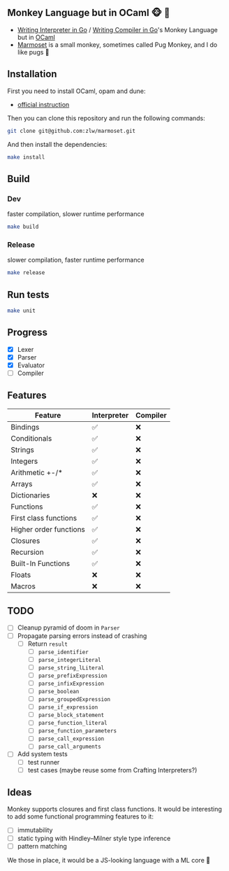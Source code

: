 ## Monkey Language but in OCaml 🐵 🐫
* [Writing Interpreter in Go](https://interpreterbook.com/) / [Writing Compiler in Go](https://compilerbook.com/)'s Monkey Language but in [OCaml](https://ocaml.org/)
* [Marmoset](https://en.wikipedia.org/wiki/Marmoset) is a small monkey, sometimes called Pug Monkey, and I do like pugs 🙈

## Installation

First you need to install OCaml, opam and dune:
* [official instruction](https://ocaml.org/docs/installing-ocaml)

Then you can clone this repository and run the following commands:

```sh
git clone git@github.com:zlw/marmoset.git
```

And then install the dependencies:
```sh
make install
```

## Build

### Dev
faster compilation, slower runtime performance
```sh
make build
```

### Release
slower compilation, faster runtime performance
```sh
make release
```

## Run tests

```sh
make unit
```

## Progress

- [x] Lexer
- [x] Parser
- [x] Evaluator
- [ ] Compiler

## Features

| Feature                | Interpreter | Compiler |
|------------------------|-------------|----------|
| Bindings               | ✅          | ❌       |
| Conditionals           | ✅          | ❌       |
| Strings                | ✅          | ❌       |
| Integers               | ✅          | ❌       |
| Arithmetic +-/*        | ✅          | ❌       |
| Arrays                 | ✅          | ❌       |
| Dictionaries           | ❌          | ❌       |
| Functions              | ✅          | ❌       |
| First class functions  | ✅          | ❌       |
| Higher order functions | ✅          | ❌       |
| Closures               | ✅          | ❌       |
| Recursion              | ✅          | ❌       |
| Built-In Functions     | ✅          | ❌       |
| Floats                 | ❌          | ❌       |
| Macros                 | ❌          | ❌       |

## TODO

- [ ] Cleanup pyramid of doom in `Parser`
- [ ] Propagate parsing errors instead of crashing
  - [ ] Return `result`
    - [ ] `parse_identifier`
    - [ ] `parse_integerLiteral`
    - [ ] `parse_string_lLiteral`
    - [ ] `parse_prefixExpression`
    - [ ] `parse_infixExpression`
    - [ ] `parse_boolean`
    - [ ] `parse_groupedExpression`
    - [ ] `parse_if_expression`
    - [ ] `parse_block_statement`
    - [ ] `parse_function_literal`
    - [ ] `parse_function_parameters`
    - [ ] `parse_call_expression`
    - [ ] `parse_call_arguments`
- [ ] Add system tests
  - [ ] test runner
  - [ ] test cases (maybe reuse some from Crafting Interpreters?)

## Ideas

Monkey supports closures and first class functions. It would be interesting to add some functional programming features to it:
- [ ] immutability
- [ ] static typing with Hindley–Milner style type inference
- [ ] pattern matching

We those in place, it would be a JS-looking language with a ML core 🤔
